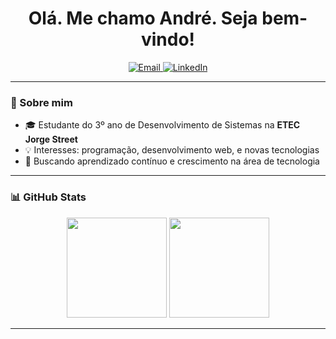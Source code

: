 <h1 align="center">Olá. Me chamo André. Seja bem-vindo!</h1>

<p align="center">
  <a href="mailto:dealmeida.andre08@gmail.com">
    <img src="https://img.shields.io/badge/Gmail-dealmeida.andre08@gmail.com-D14836?style=for-the-badge&logo=gmail&logoColor=white" alt="Email" />
  </a>
  <a href="https://www.linkedin.com/in/anndremax">
    <img src="https://img.shields.io/badge/LinkedIn-anndremax-0A66C2?style=for-the-badge&logo=linkedin&logoColor=white" alt="LinkedIn" />
  </a>
</p>

---

### 🧠 Sobre mim

- 🎓 Estudante do 3º ano de Desenvolvimento de Sistemas na **ETEC Jorge Street**
- 💡 Interesses: programação, desenvolvimento web, e novas tecnologias
- 🚀 Buscando aprendizado contínuo e crescimento na área de tecnologia

---

### 📊 GitHub Stats

<div align="center">
  <img src="https://github-readme-stats.vercel.app/api?username=anndrem&show_icons=true&theme=github_dark&hide_border=true" height="160" />
  <img src="https://github-readme-stats.vercel.app/api/top-langs/?username=anndrem&layout=compact&theme=github_dark&hide_border=true" height="160" />
</div>

---
